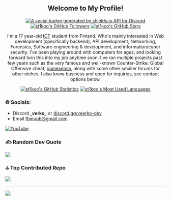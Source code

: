<p align="center">
	<h2 align="center">Welcome to My Profile!</h2>
	<p align="center"><a href="https://discord.gg/JGPVCzvzZA"><img src="https://img.shields.io/discord/1025109551797772348?style=for-the-badge" title="https://discord.gg/JGPVCzvzZA" alt="A social badge generated by shields.io API for Discord"></a> <a href="https://github.com/st1koo?tab=followers"><img src="https://img.shields.io/github/followers/st1koo?style=for-the-badge" alt="st1koo's GitHub Followers" title="st1koo's GitHub Followers"></a> <a href="#"><img src="https://img.shields.io/github/stars/st1koo?style=for-the-badge" alt="st1koo's GitHub Stars" title="st1koo's GitHub Stars"></a>
	</p>
</p>

<p align="center">I'm a 17 year-old <a href="https://en.wikipedia.org/wiki/Information_and_communications_technology">ICT</a> student from Finland. Who's mainly interested in Web development (specifically backend), API development, Networking, Forensics, Software engineering & development, and information/cyber security. I've been playing around with computers for ages, and looking forward turn this into my job anytime soon. I've ran multiple projects past few years such as the very famous and well-known Counter-Strike: Global Offensive cheat, <a href="">gamesense</a>, along with some other smaller forums for other niches. I also know business and open for inquiries, see contact options below.
</p>

<p align="center">
	<a href="https://github.com/st1koo"><img src="https://github-readme-stats.vercel.app/api?username=st1koo&theme=tokyonight&hide=prs,issues&count_private=true" title="st1koo's GitHub Statistics" alt="st1koo's GitHub Statistics"></a> <a href="https://github.com/st1koo"><img src="https://github-readme-stats.vercel.app/api/top-langs/?username=st1koo&&theme=tokyonight&layout=compact" title="st1koo's Most Used Languages" alt="st1koo's Most Used Languages"></a>
</p>

<p>
	<h3>🌐 Socials:</h3>
	<ul>
		<li>Discord <strong>_verko_</strong> or <a href="https://discord.gg/JGPVCzvzZA">discord.gg/veerko-dev</a></li>
		<li>Email <a href="mailto:fbinuub@gmail.com">fbinuub@gmail.com</a></li>
	</ul>
</p>



 [![YouTube](https://img.shields.io/badge/YouTube-%23FF0000.svg?logo=YouTube&logoColor=white)](https://www.youtube.com/channel/UCF8aDHGIuykzJiffm4aouiw) 

### ✍️ Random Dev Quote
![](https://quotes-github-readme.vercel.app/api?type=horizontal&theme=radical)

### 🔝 Top Contributed Repo
![](https://github-contributor-stats.vercel.app/api?username=st1koo&limit=5&theme=dark&combine_all_yearly_contributions=true)

---
[![](https://visitcount.itsvg.in/api?id=st1koo&icon=0&color=0)](https://visitcount.itsvg.in)



